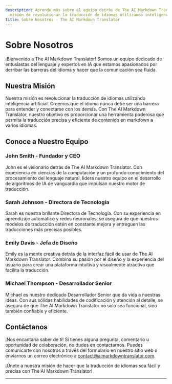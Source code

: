 ```yaml
---
description: Aprende más sobre el equipo detrás de The AI Markdown Translator y nuestra
  misión de revolucionar la traducción de idiomas utilizando inteligencia artificial.
title: Sobre Nosotros - The AI Markdown Translator
---
```


# Sobre Nosotros

¡Bienvenido a The AI Markdown Translator! Somos un equipo dedicado de entusiastas del lenguaje y expertos en IA que estamos apasionados por derribar las barreras del idioma y hacer que la comunicación sea fluida.

## Nuestra Misión

Nuestra misión es revolucionar la traducción de idiomas utilizando inteligencia artificial. Creemos que el idioma nunca debe ser una barrera para entender y conectarse con los demás. Con The AI Markdown Translator, nuestro objetivo es proporcionar una herramienta poderosa que permita la traducción precisa y eficiente de contenido en markdown a varios idiomas.

## Conoce a Nuestro Equipo

### John Smith - Fundador y CEO

John es el visionario detrás de The AI Markdown Translator. Con experiencia en ciencias de la computación y un profundo conocimiento del procesamiento del lenguaje natural, lidera nuestro equipo en el desarrollo de algoritmos de IA de vanguardia que impulsan nuestro motor de traducción.

### Sarah Johnson - Directora de Tecnología

Sarah es nuestra brillante Directora de Tecnología. Con su experiencia en aprendizaje automático y redes neuronales, se asegura de que nuestros modelos de traducción estén en constante mejora y entreguen las traducciones más precisas posibles.

### Emily Davis - Jefa de Diseño

Emily es la mente creativa detrás de la interfaz fácil de usar de The AI Markdown Translator. Combina su pasión por el diseño y la experiencia del usuario para crear una plataforma intuitiva y visualmente atractiva que facilita la traducción.

### Michael Thompson - Desarrollador Senior

Michael es nuestro dedicado Desarrollador Senior que da vida a nuestras ideas. Con sus sólidas habilidades de codificación y atención al detalle, se asegura de que The AI Markdown Translator no solo sea funcional, sino también confiable y eficiente.

## Contáctanos

¡Nos encantaría saber de ti! Si tienes alguna pregunta, comentario u oportunidad de colaboración, no dudes en contactarnos. Puedes comunicarte con nosotros a través del formulario en nuestro sitio web o enviarnos un correo electrónico a contact@aimarkdowntranslator.com.

¡Únete a nuestra misión de hacer que la traducción de idiomas sea fácil y precisa con The AI Markdown Translator!

---